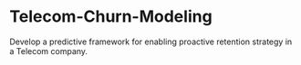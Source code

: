 # Telecom-Churn-Modeling
Develop a predictive framework for enabling proactive retention strategy in a Telecom company.
